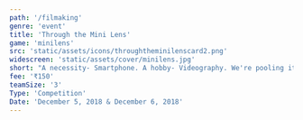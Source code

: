 ```yaml
---
path: '/filmaking'
genre: 'event'
title: 'Through the Mini Lens'
game: 'minilens'
src: 'static/assets/icons/throughtheminilenscard2.png'
widescreen: 'static/assets/cover/minilens.jpg'
short: "A necessity- Smartphone. A hobby- Videography. We're pooling it together and giving you the chance to showcase your awesome skills using your own phones! Make a short movie using your phone and show us your creativity to win exciting prizes!"
fee: '₹150'
teamSize: '3'
Type: 'Competition'
Date: 'December 5, 2018 & December 6, 2018' 
---
```

